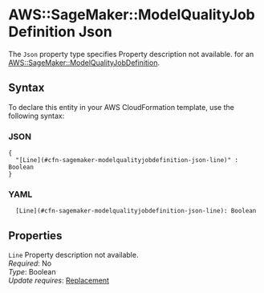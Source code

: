 # AWS::SageMaker::ModelQualityJobDefinition Json<a name="aws-properties-sagemaker-modelqualityjobdefinition-json"></a>

<a name="aws-properties-sagemaker-modelqualityjobdefinition-json-description"></a>The `Json` property type specifies Property description not available\. for an [AWS::SageMaker::ModelQualityJobDefinition](aws-resource-sagemaker-modelqualityjobdefinition.md)\.

## Syntax<a name="aws-properties-sagemaker-modelqualityjobdefinition-json-syntax"></a>

To declare this entity in your AWS CloudFormation template, use the following syntax:

### JSON<a name="aws-properties-sagemaker-modelqualityjobdefinition-json-syntax.json"></a>

```
{
  "[Line](#cfn-sagemaker-modelqualityjobdefinition-json-line)" : Boolean
}
```

### YAML<a name="aws-properties-sagemaker-modelqualityjobdefinition-json-syntax.yaml"></a>

```
  [Line](#cfn-sagemaker-modelqualityjobdefinition-json-line): Boolean
```

## Properties<a name="aws-properties-sagemaker-modelqualityjobdefinition-json-properties"></a>

`Line` <a name="cfn-sagemaker-modelqualityjobdefinition-json-line"></a>
Property description not available\.  
_Required_: No  
_Type_: Boolean  
_Update requires_: [Replacement](https://docs.aws.amazon.com/AWSCloudFormation/latest/UserGuide/using-cfn-updating-stacks-update-behaviors.html#update-replacement)
